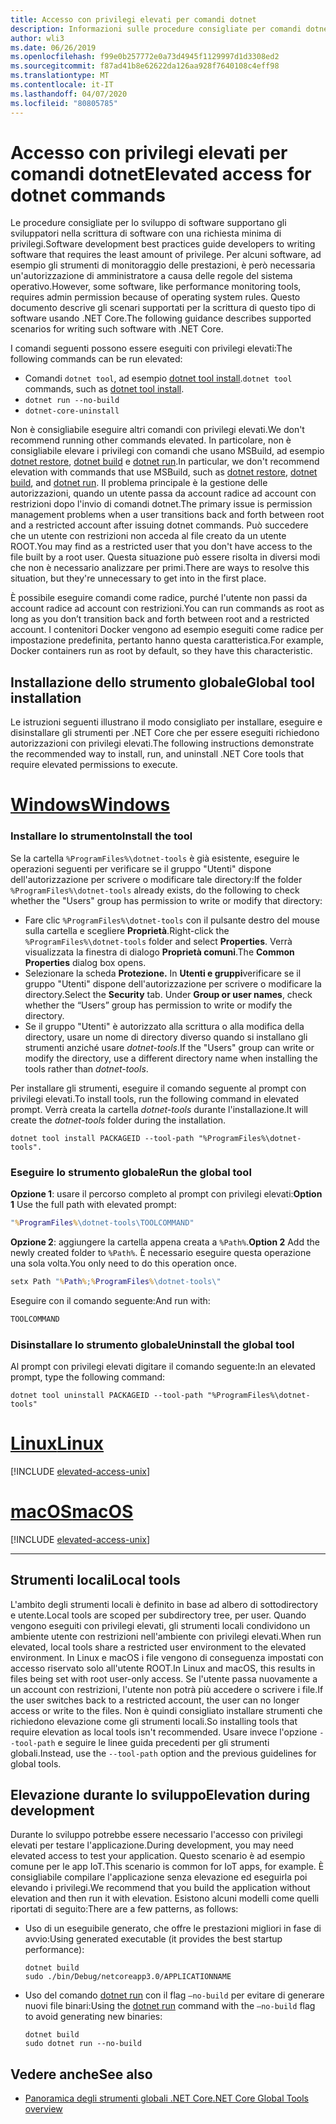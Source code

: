 ```yaml
---
title: Accesso con privilegi elevati per comandi dotnet
description: Informazioni sulle procedure consigliate per comandi dotnet che richiedono l'accesso con privilegi elevati.
author: wli3
ms.date: 06/26/2019
ms.openlocfilehash: f99e0b257772e0a73d4945f1129997d1d3308ed2
ms.sourcegitcommit: f87ad41b8e62622da126aa928f7640108c4eff98
ms.translationtype: MT
ms.contentlocale: it-IT
ms.lasthandoff: 04/07/2020
ms.locfileid: "80805785"
---
```

# <a name="elevated-access-for-dotnet-commands"></a><span data-ttu-id="7ff3c-103">Accesso con privilegi elevati per comandi dotnet</span><span class="sxs-lookup"><span data-stu-id="7ff3c-103">Elevated access for dotnet commands</span></span>

<span data-ttu-id="7ff3c-104">Le procedure consigliate per lo sviluppo di software supportano gli sviluppatori nella scrittura di software con una richiesta minima di privilegi.</span><span class="sxs-lookup"><span data-stu-id="7ff3c-104">Software development best practices guide developers to writing software that requires the least amount of privilege.</span></span> <span data-ttu-id="7ff3c-105">Per alcuni software, ad esempio gli strumenti di monitoraggio delle prestazioni, è però necessaria un'autorizzazione di amministratore a causa delle regole del sistema operativo.</span><span class="sxs-lookup"><span data-stu-id="7ff3c-105">However, some software, like performance monitoring tools, requires admin permission because of operating system rules.</span></span> <span data-ttu-id="7ff3c-106">Questo documento descrive gli scenari supportati per la scrittura di questo tipo di software usando .NET Core.</span><span class="sxs-lookup"><span data-stu-id="7ff3c-106">The following guidance describes supported scenarios for writing such software with .NET Core.</span></span>

<span data-ttu-id="7ff3c-107">I comandi seguenti possono essere eseguiti con privilegi elevati:</span><span class="sxs-lookup"><span data-stu-id="7ff3c-107">The following commands can be run elevated:</span></span>

- <span data-ttu-id="7ff3c-108">Comandi `dotnet tool`, ad esempio [dotnet tool install](dotnet-tool-install.md).</span><span class="sxs-lookup"><span data-stu-id="7ff3c-108">`dotnet tool` commands, such as [dotnet tool install](dotnet-tool-install.md).</span></span>
- `dotnet run --no-build`
- `dotnet-core-uninstall`

<span data-ttu-id="7ff3c-109">Non è consigliabile eseguire altri comandi con privilegi elevati.</span><span class="sxs-lookup"><span data-stu-id="7ff3c-109">We don't recommend running other commands elevated.</span></span> <span data-ttu-id="7ff3c-110">In particolare, non è consigliabile elevare i privilegi con comandi che usano MSBuild, ad esempio [dotnet restore](dotnet-restore.md), [dotnet build](dotnet-build.md) e [dotnet run](dotnet-run.md).</span><span class="sxs-lookup"><span data-stu-id="7ff3c-110">In particular, we don't recommend elevation with commands that use MSBuild, such as [dotnet restore](dotnet-restore.md), [dotnet build](dotnet-build.md), and [dotnet run](dotnet-run.md).</span></span> <span data-ttu-id="7ff3c-111">Il problema principale è la gestione delle autorizzazioni, quando un utente passa da account radice ad account con restrizioni dopo l'invio di comandi dotnet.</span><span class="sxs-lookup"><span data-stu-id="7ff3c-111">The primary issue is permission management problems when a user transitions back and forth between root and a restricted account after issuing dotnet commands.</span></span> <span data-ttu-id="7ff3c-112">Può succedere che un utente con restrizioni non acceda al file creato da un utente ROOT.</span><span class="sxs-lookup"><span data-stu-id="7ff3c-112">You may find as a restricted user that you don't have access to the file built by a root user.</span></span> <span data-ttu-id="7ff3c-113">Questa situazione può essere risolta in diversi modi che non è necessario analizzare per primi.</span><span class="sxs-lookup"><span data-stu-id="7ff3c-113">There are ways to resolve this situation, but they're unnecessary to get into in the first place.</span></span>

<span data-ttu-id="7ff3c-114">È possibile eseguire comandi come radice, purché l'utente non passi da account radice ad account con restrizioni.</span><span class="sxs-lookup"><span data-stu-id="7ff3c-114">You can run commands as root as long as you don’t transition back and forth between root and a restricted account.</span></span> <span data-ttu-id="7ff3c-115">I contenitori Docker vengono ad esempio eseguiti come radice per impostazione predefinita, pertanto hanno questa caratteristica.</span><span class="sxs-lookup"><span data-stu-id="7ff3c-115">For example, Docker containers run as root by default, so they have this characteristic.</span></span>

## <a name="global-tool-installation"></a><span data-ttu-id="7ff3c-116">Installazione dello strumento globale</span><span class="sxs-lookup"><span data-stu-id="7ff3c-116">Global tool installation</span></span>

<span data-ttu-id="7ff3c-117">Le istruzioni seguenti illustrano il modo consigliato per installare, eseguire e disinstallare gli strumenti per .NET Core che per essere eseguiti richiedono autorizzazioni con privilegi elevati.</span><span class="sxs-lookup"><span data-stu-id="7ff3c-117">The following instructions demonstrate the recommended way to install, run, and uninstall .NET Core tools that require elevated permissions to execute.</span></span>

<!-- markdownlint-disable MD025 -->

# <a name="windows"></a>[<span data-ttu-id="7ff3c-118">Windows</span><span class="sxs-lookup"><span data-stu-id="7ff3c-118">Windows</span></span>](#tab/windows)

### <a name="install-the-tool"></a><span data-ttu-id="7ff3c-119">Installare lo strumento</span><span class="sxs-lookup"><span data-stu-id="7ff3c-119">Install the tool</span></span>

<span data-ttu-id="7ff3c-120">Se la cartella `%ProgramFiles%\dotnet-tools` è già esistente, eseguire le operazioni seguenti per verificare se il gruppo "Utenti" dispone dell'autorizzazione per scrivere o modificare tale directory:</span><span class="sxs-lookup"><span data-stu-id="7ff3c-120">If the folder `%ProgramFiles%\dotnet-tools` already exists, do the following to check whether the "Users" group has permission to write or modify that directory:</span></span>

- <span data-ttu-id="7ff3c-121">Fare clic `%ProgramFiles%\dotnet-tools` con il pulsante destro del mouse sulla cartella e scegliere **Proprietà**.</span><span class="sxs-lookup"><span data-stu-id="7ff3c-121">Right-click the `%ProgramFiles%\dotnet-tools` folder and select **Properties**.</span></span> <span data-ttu-id="7ff3c-122">Verrà visualizzata la finestra di dialogo **Proprietà comuni**.</span><span class="sxs-lookup"><span data-stu-id="7ff3c-122">The **Common Properties** dialog box opens.</span></span>
- <span data-ttu-id="7ff3c-123">Selezionare la scheda **Protezione.** In **Utenti e gruppi**verificare se il gruppo "Utenti" dispone dell'autorizzazione per scrivere o modificare la directory.</span><span class="sxs-lookup"><span data-stu-id="7ff3c-123">Select the **Security** tab. Under **Group or user names**, check whether the “Users” group has permission to write or modify the directory.</span></span>
- <span data-ttu-id="7ff3c-124">Se il gruppo "Utenti" è autorizzato alla scrittura o alla modifica della directory, usare un nome di directory diverso quando si installano gli strumenti anziché usare *dotnet-tools*.</span><span class="sxs-lookup"><span data-stu-id="7ff3c-124">If the "Users" group can write or modify the directory, use a different directory name when installing the tools rather than *dotnet-tools*.</span></span>

<span data-ttu-id="7ff3c-125">Per installare gli strumenti, eseguire il comando seguente al prompt con privilegi elevati.</span><span class="sxs-lookup"><span data-stu-id="7ff3c-125">To install tools, run the following command in elevated prompt.</span></span> <span data-ttu-id="7ff3c-126">Verrà creata la cartella *dotnet-tools* durante l'installazione.</span><span class="sxs-lookup"><span data-stu-id="7ff3c-126">It will create the *dotnet-tools* folder during the installation.</span></span>

```dotnetcli
dotnet tool install PACKAGEID --tool-path "%ProgramFiles%\dotnet-tools".
```

### <a name="run-the-global-tool"></a><span data-ttu-id="7ff3c-127">Eseguire lo strumento globale</span><span class="sxs-lookup"><span data-stu-id="7ff3c-127">Run the global tool</span></span>

<span data-ttu-id="7ff3c-128">**Opzione 1**: usare il percorso completo al prompt con privilegi elevati:</span><span class="sxs-lookup"><span data-stu-id="7ff3c-128">**Option 1** Use the full path with elevated prompt:</span></span>

```cmd
"%ProgramFiles%\dotnet-tools\TOOLCOMMAND"
```

<span data-ttu-id="7ff3c-129">**Opzione 2**: aggiungere la cartella appena creata a `%Path%`.</span><span class="sxs-lookup"><span data-stu-id="7ff3c-129">**Option 2** Add the newly created folder to `%Path%`.</span></span> <span data-ttu-id="7ff3c-130">È necessario eseguire questa operazione una sola volta.</span><span class="sxs-lookup"><span data-stu-id="7ff3c-130">You only need to do this operation once.</span></span>

```cmd
setx Path "%Path%;%ProgramFiles%\dotnet-tools\"
```

<span data-ttu-id="7ff3c-131">Eseguire con il comando seguente:</span><span class="sxs-lookup"><span data-stu-id="7ff3c-131">And run with:</span></span>

```cmd
TOOLCOMMAND
```

### <a name="uninstall-the-global-tool"></a><span data-ttu-id="7ff3c-132">Disinstallare lo strumento globale</span><span class="sxs-lookup"><span data-stu-id="7ff3c-132">Uninstall the global tool</span></span>

<span data-ttu-id="7ff3c-133">Al prompt con privilegi elevati digitare il comando seguente:</span><span class="sxs-lookup"><span data-stu-id="7ff3c-133">In an elevated prompt, type the following command:</span></span>

```dotnetcli
dotnet tool uninstall PACKAGEID --tool-path "%ProgramFiles%\dotnet-tools"
```

# <a name="linux"></a>[<span data-ttu-id="7ff3c-134">Linux</span><span class="sxs-lookup"><span data-stu-id="7ff3c-134">Linux</span></span>](#tab/linux)

[!INCLUDE [elevated-access-unix](../../../includes/elevated-access-unix.md)]

# <a name="macos"></a>[<span data-ttu-id="7ff3c-135">macOS</span><span class="sxs-lookup"><span data-stu-id="7ff3c-135">macOS</span></span>](#tab/macos)

[!INCLUDE [elevated-access-unix](../../../includes/elevated-access-unix.md)]

---

## <a name="local-tools"></a><span data-ttu-id="7ff3c-136">Strumenti locali</span><span class="sxs-lookup"><span data-stu-id="7ff3c-136">Local tools</span></span>

<span data-ttu-id="7ff3c-137">L'ambito degli strumenti locali è definito in base ad albero di sottodirectory e utente.</span><span class="sxs-lookup"><span data-stu-id="7ff3c-137">Local tools are scoped per subdirectory tree, per user.</span></span> <span data-ttu-id="7ff3c-138">Quando vengono eseguiti con privilegi elevati, gli strumenti locali condividono un ambiente utente con restrizioni nell'ambiente con privilegi elevati.</span><span class="sxs-lookup"><span data-stu-id="7ff3c-138">When run elevated, local tools share a restricted user environment to the elevated environment.</span></span> <span data-ttu-id="7ff3c-139">In Linux e macOS i file vengono di conseguenza impostati con accesso riservato solo all'utente ROOT.</span><span class="sxs-lookup"><span data-stu-id="7ff3c-139">In Linux and macOS, this results in files being set with root user-only access.</span></span> <span data-ttu-id="7ff3c-140">Se l'utente passa nuovamente a un account con restrizioni, l'utente non potrà più accedere o scrivere i file.</span><span class="sxs-lookup"><span data-stu-id="7ff3c-140">If the user switches back to a restricted account, the user can no longer access or write to the files.</span></span> <span data-ttu-id="7ff3c-141">Non è quindi consigliato installare strumenti che richiedono elevazione come gli strumenti locali.</span><span class="sxs-lookup"><span data-stu-id="7ff3c-141">So installing tools that require elevation as local tools isn't recommended.</span></span> <span data-ttu-id="7ff3c-142">Usare invece l'opzione `--tool-path` e seguire le linee guida precedenti per gli strumenti globali.</span><span class="sxs-lookup"><span data-stu-id="7ff3c-142">Instead, use the `--tool-path` option and the previous guidelines for global tools.</span></span>

## <a name="elevation-during-development"></a><span data-ttu-id="7ff3c-143">Elevazione durante lo sviluppo</span><span class="sxs-lookup"><span data-stu-id="7ff3c-143">Elevation during development</span></span>

<span data-ttu-id="7ff3c-144">Durante lo sviluppo potrebbe essere necessario l'accesso con privilegi elevati per testare l'applicazione.</span><span class="sxs-lookup"><span data-stu-id="7ff3c-144">During development, you may need elevated access to test your application.</span></span> <span data-ttu-id="7ff3c-145">Questo scenario è ad esempio comune per le app IoT.</span><span class="sxs-lookup"><span data-stu-id="7ff3c-145">This scenario is common for IoT apps, for example.</span></span> <span data-ttu-id="7ff3c-146">È consigliabile compilare l'applicazione senza elevazione ed eseguirla poi elevando i privilegi.</span><span class="sxs-lookup"><span data-stu-id="7ff3c-146">We recommend that you build the application without elevation and then run it with elevation.</span></span> <span data-ttu-id="7ff3c-147">Esistono alcuni modelli come quelli riportati di seguito:</span><span class="sxs-lookup"><span data-stu-id="7ff3c-147">There are a few patterns, as follows:</span></span>

- <span data-ttu-id="7ff3c-148">Uso di un eseguibile generato, che offre le prestazioni migliori in fase di avvio:</span><span class="sxs-lookup"><span data-stu-id="7ff3c-148">Using generated executable (it provides the best startup performance):</span></span>

   ```dotnetcli
   dotnet build
   sudo ./bin/Debug/netcoreapp3.0/APPLICATIONNAME
   ```

- <span data-ttu-id="7ff3c-149">Uso del comando [dotnet run](dotnet-run.md) con il flag `—no-build` per evitare di generare nuovi file binari:</span><span class="sxs-lookup"><span data-stu-id="7ff3c-149">Using the [dotnet run](dotnet-run.md) command with the `—no-build` flag to avoid generating new binaries:</span></span>

   ```dotnetcli
   dotnet build
   sudo dotnet run --no-build
   ```

## <a name="see-also"></a><span data-ttu-id="7ff3c-150">Vedere anche</span><span class="sxs-lookup"><span data-stu-id="7ff3c-150">See also</span></span>

- [<span data-ttu-id="7ff3c-151">Panoramica degli strumenti globali .NET Core</span><span class="sxs-lookup"><span data-stu-id="7ff3c-151">.NET Core Global Tools overview</span></span>](global-tools.md)
